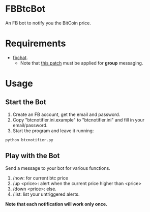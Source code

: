 # FBBtcBot
An FB bot to notify you the BitCoin price.

# Requirements

- [fbchat](https://github.com/carpedm20/fbchat). 
  - Note that [this patch](https://github.com/carpedm20/fbchat/pull/74/files) must be applied for **group** messaging.

# Usage

## Start the Bot
1. Create an FB account, get the email and password.
2. Copy "btcnotifier.ini.example" to "btcnotifier.ini" and fill in your email/password.
3. Start the program and leave it running:
```bash
python btcnotifier.py
```

## Play with the Bot
Send a message to your bot for various functions.

1. /now: for current btc price
2. /up \<price\>: alert when the current price higher than \<price\>
3. /down \<price\>: else.
4. /list: list your untriggered alerts.

**Note that each notification will work only once.**

